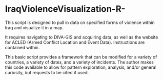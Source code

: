 # IraqViolenceVisualization-R-
This script is designed to pull in data on specified forms of violence within Iraq and visualize it in a map.

It requires navigating to DIVA-GIS and acquiring data, as well as the website for ACLED (Armed Conflict Location and Event Data). 
Instructions are contained within.

This basic script provides a framework that can be modified for a variety of countries, a variety of dates, and a variety of incidents.
The author makes this code available to allow for pattern exploration, analysis, and/or general curiosity, but requests to be cited if used.
